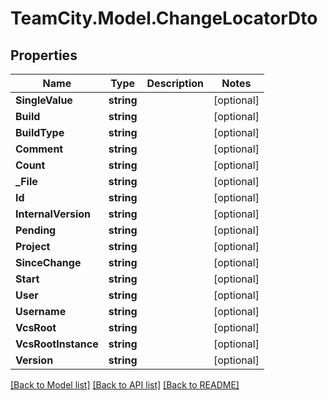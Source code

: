 # TeamCity.Model.ChangeLocatorDto
## Properties

Name | Type | Description | Notes
------------ | ------------- | ------------- | -------------
**SingleValue** | **string** |  | [optional] 
**Build** | **string** |  | [optional] 
**BuildType** | **string** |  | [optional] 
**Comment** | **string** |  | [optional] 
**Count** | **string** |  | [optional] 
**_File** | **string** |  | [optional] 
**Id** | **string** |  | [optional] 
**InternalVersion** | **string** |  | [optional] 
**Pending** | **string** |  | [optional] 
**Project** | **string** |  | [optional] 
**SinceChange** | **string** |  | [optional] 
**Start** | **string** |  | [optional] 
**User** | **string** |  | [optional] 
**Username** | **string** |  | [optional] 
**VcsRoot** | **string** |  | [optional] 
**VcsRootInstance** | **string** |  | [optional] 
**Version** | **string** |  | [optional] 

[[Back to Model list]](../README.md#documentation-for-models) [[Back to API list]](../README.md#documentation-for-api-endpoints) [[Back to README]](../README.md)

